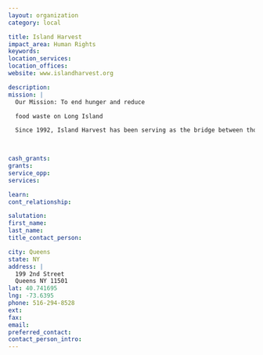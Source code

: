 ```yaml
---
layout: organization
category: local

title: Island Harvest
impact_area: Human Rights
keywords: 
location_services: 
location_offices: 
website: www.islandharvest.org

description: 
mission: |
  Our Mission: To end hunger and reduce

  food waste on Long Island

  Since 1992, Island Harvest has been serving as the bridge between those who have excess food and those who need it… a trained corps of dedicated volunteers rescues surplus food from commercial donors and collects canned and packaged foods from collection campaigns.

  

cash_grants: 
grants: 
service_opp: 
services: 

learn: 
cont_relationship: 

salutation: 
first_name: 
last_name: 
title_contact_person: 

city: Queens
state: NY
address: |
  199 2nd Street     
  Queens NY 11501
lat: 40.741695
lng: -73.6395
phone: 516-294-8528
ext: 
fax: 
email: 
preferred_contact: 
contact_person_intro: 
---
```

